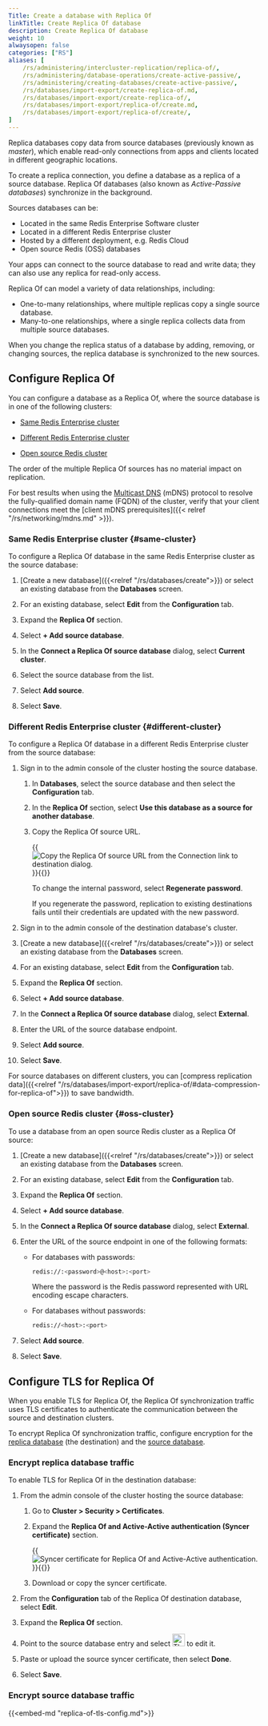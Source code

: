 ```yaml
---
Title: Create a database with Replica Of
linkTitle: Create Replica Of database
description: Create Replica Of database
weight: 10
alwaysopen: false
categories: ["RS"]
aliases: [ 
    /rs/administering/intercluster-replication/replica-of/, 
    /rs/administering/database-operations/create-active-passive/,
    /rs/administering/creating-databases/create-active-passive/,
    /rs/databases/import-export/create-replica-of.md, 
    /rs/databases/import-export/create-replica-of/,
    /rs/databases/import-export/replica-of/create.md,
    /rs/databases/import-export/replica-of/create/,
]
---
```

Replica databases copy data from source databases (previously known as _master_), which enable read-only connections from apps and clients located in different geographic locations.

To create a replica connection, you define a database as a replica of a source database.  Replica Of databases (also known as _Active-Passive databases_) synchronize in the background.

Sources databases can be:

- Located in the same Redis Enterprise Software cluster
- Located in a different Redis Enterprise cluster
- Hosted by a different deployment, e.g. Redis Cloud
- Open source Redis (OSS) databases

Your apps can connect to the source database to read and write data; they can also use any replica for read-only access.

Replica Of can model a variety of data relationships, including:

- One-to-many relationships, where multiple replicas copy a single source database.
- Many-to-one relationships, where a single replica collects data from multiple source databases.

When you change the replica status of a database by adding, removing, or changing sources, the replica database is synchronized to the new sources.  

## Configure Replica Of

You can configure a database as a Replica Of, where the source database is in one of the following clusters:

- [Same Redis Enterprise cluster](#same-cluster)

- [Different Redis Enterprise cluster](#different-cluster)

- [Open source Redis cluster](#oss-cluster)

The order of the multiple Replica Of sources has no material impact on replication.

For best results when using the [Multicast DNS](https://en.wikipedia.org/wiki/Multicast_DNS) (mDNS) protocol to resolve the fully-qualified domain name (FQDN) of the cluster, verify that your client connections meet the [client mDNS prerequisites]({{< relref "/rs/networking/mdns.md" >}}).


### Same Redis Enterprise cluster {#same-cluster}

To configure a Replica Of database in the same Redis Enterprise cluster as the source database:

1. [Create a new database]({{<relref "/rs/databases/create">}}) or select an existing database from the **Databases** screen.

1. For an existing database, select **Edit** from the **Configuration** tab.

1. Expand the **Replica Of** section.

1. Select **+ Add source database**.

1. In the **Connect a Replica Of source database** dialog, select **Current cluster**.

1. Select the source database from the list.

1. Select **Add source**.

1. Select **Save**.

### Different Redis Enterprise cluster {#different-cluster}

To configure a Replica Of database in a different Redis Enterprise cluster from the source database:

1. Sign in to the admin console of the cluster hosting the source database.

    1. In **Databases**, select the source database and then select the **Configuration** tab.

    1. In the **Replica Of** section, select **Use this database as a source for another database**.

    1. Copy the Replica Of source URL.

        {{<image filename="images/rs/screenshots/databases/config-replica-of-copy-source-url.png" alt="Copy the Replica Of source URL from the Connection link to destination dialog.">}}{{</image>}}

        To change the internal password, select **Regenerate password**.

        If you regenerate the password, replication to existing destinations fails until their credentials are updated with the new password.

1. Sign in to the admin console of the destination database's cluster.

1. [Create a new database]({{<relref "/rs/databases/create">}}) or select an existing database from the **Databases** screen.

1. For an existing database, select **Edit** from the **Configuration** tab.

1. Expand the **Replica Of** section.

1. Select **+ Add source database**.

1. In the **Connect a Replica Of source database** dialog, select **External**.

1. Enter the URL of the source database endpoint.

1. Select **Add source**.

1. Select **Save**.

For source databases on different clusters, you can [compress replication data]({{<relref "/rs/databases/import-export/replica-of/#data-compression-for-replica-of">}}) to save bandwidth.
        
### Open source Redis cluster {#oss-cluster}

To use a database from an open source Redis cluster as a Replica Of source:

1. [Create a new database]({{<relref "/rs/databases/create">}}) or select an existing database from the **Databases** screen.

1. For an existing database, select **Edit** from the **Configuration** tab.

1. Expand the **Replica Of** section.

1. Select **+ Add source database**.

1. In the **Connect a Replica Of source database** dialog, select **External**.

1. Enter the URL of the source endpoint in one of the following formats:

    - For databases with passwords:

        ```sh
        redis://:<password>@<host>:<port>
        ```

        Where the password is the Redis password represented with URL encoding escape characters.

    - For databases without passwords:

        ```sh
        redis://<host>:<port>
        ```

1. Select **Add source**.

1. Select **Save**.

## Configure TLS for Replica Of

When you enable TLS for Replica Of, the Replica Of synchronization traffic uses TLS certificates to authenticate the communication between the source and destination clusters.

To encrypt Replica Of synchronization traffic, configure encryption for the [replica database](#encrypt-replica-database-traffic) (the destination) and the [source database](#encrypt-source-database-traffic).

### Encrypt replica database traffic

To enable TLS for Replica Of in the destination database:

1. From the admin console of the cluster hosting the source database:

    1. Go to **Cluster > Security > Certificates**.

    1. Expand the **Replica Of and Active-Active authentication (Syncer certificate)** section.

        {{<image filename="images/rs/screenshots/cluster/security-syncer-cert.png"  alt="Syncer certificate for Replica Of and Active-Active authentication.">}}{{</image>}}

     1. Download or copy the syncer certificate.

1. From the **Configuration** tab of the Replica Of destination database, select **Edit**.

1. Expand the **Replica Of** section.

1. Point to the source database entry and select <img src="/images/rs/buttons/edit-button.png#no-click" alt="The Edit button" width="25px"> to edit it.

1. Paste or upload the source syncer certificate, then select **Done**.

1. Select **Save**.

### Encrypt source database traffic

{{<embed-md "replica-of-tls-config.md">}}
